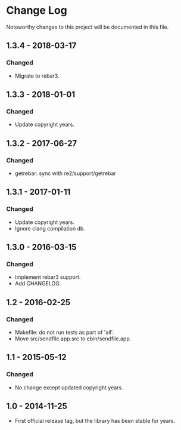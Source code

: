 # Change Log
Noteworthy changes to this project will be documented in this file.

## 1.3.4 - 2018-03-17
### Changed
- Migrate to rebar3.

## 1.3.3 - 2018-01-01
### Changed
- Update copyright years.

## 1.3.2 - 2017-06-27
### Changed
- getrebar: sync with re2/support/getrebar

## 1.3.1 - 2017-01-11
### Changed
- Update copyright years.
- Ignore clang compilation db.

## 1.3.0 - 2016-03-15
### Changed
- Implement rebar3 support.
- Add CHANGELOG.

## 1.2 - 2016-02-25
### Changed
- Makefile: do not run tests as part of 'all'.
- Move src/sendfile.app.src to ebin/sendfile.app.

## 1.1 - 2015-05-12
### Changed
- No change except updated copyright years.

## 1.0 - 2014-11-25
- First official release tag, but the library has been stable for years.
